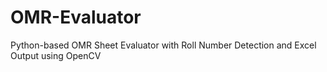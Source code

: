 # OMR-Evaluator
Python-based OMR Sheet Evaluator with Roll Number Detection and Excel Output using OpenCV
